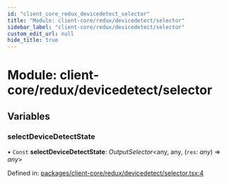 ```yaml
---
id: "client_core_redux_devicedetect_selector"
title: "Module: client-core/redux/devicedetect/selector"
sidebar_label: "client-core/redux/devicedetect/selector"
custom_edit_url: null
hide_title: true
---
```


# Module: client-core/redux/devicedetect/selector

## Variables

### selectDeviceDetectState

• `Const` **selectDeviceDetectState**: *OutputSelector*<any, any, (`res`: *any*) => *any*\>

Defined in: [packages/client-core/redux/devicedetect/selector.tsx:4](https://github.com/xr3ngine/xr3ngine/blob/9d253dc38/packages/client-core/redux/devicedetect/selector.tsx#L4)
